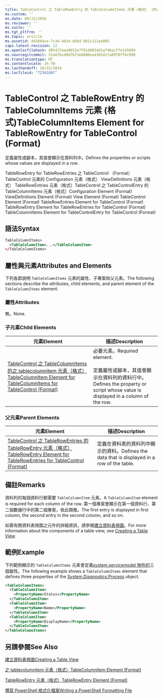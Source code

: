 ```yaml
---
title: TableControl 之 TableRowEntry 的 TableColumnItems 元素（格式） |Microsoft Docs
ms.custom: ''
ms.date: 09/13/2016
ms.reviewer: ''
ms.suite: ''
ms.tgt_pltfrm: ''
ms.topic: article
ms.assetid: d43684ce-7c3d-4d14-8dbd-061c111ee805
caps.latest.revision: 12
ms.openlocfilehash: d05437aaa9652e7f81d0854d1a746acffe145699
ms.sourcegitcommit: 52a67bcd9d7bf3e8600ea4302d1fa8970ff9c998
ms.translationtype: MT
ms.contentlocale: zh-TW
ms.lasthandoff: 10/15/2019
ms.locfileid: "72361807"
---
```

# <a name="tablecolumnitems-element-for-tablerowentry-for-tablecontrol-format"></a><span data-ttu-id="4f462-102">TableControl 之 TableRowEntry 的 TableColumnItems 元素 (格式)</span><span class="sxs-lookup"><span data-stu-id="4f462-102">TableColumnItems Element for TableRowEntry for TableControl (Format)</span></span>

<span data-ttu-id="4f462-103">定義屬性或腳本，其值會顯示在資料列中。</span><span class="sxs-lookup"><span data-stu-id="4f462-103">Defines the properties or scripts whose values are displayed in a row.</span></span>

<span data-ttu-id="4f462-104">TableRowEntry for TableRowEntries 之 TableControl （Format） TableControl 元素的 Configuration 元素（格式） ViewDefinitions 元素（格式） TableRowEntries 元素（格式）TableControl 之 TableControlEntry 的 TableColumnItems 元素（格式）</span><span class="sxs-lookup"><span data-stu-id="4f462-104">Configuration Element (Format) ViewDefinitions Element (Format) View Element (Format) TableControl Element (Format) TableRowEntries Element for TableControl (Format) TableRowEntry Element for TableRowEntries for TableControl (Format) TableColumnItems Element for TableControlEntry for TableControl (Format)</span></span>

## <a name="syntax"></a><span data-ttu-id="4f462-105">語法</span><span class="sxs-lookup"><span data-stu-id="4f462-105">Syntax</span></span>

```xml
TableColumnItems>
  <TableColumnItem>...</TableColumnItem>
</TableColumnItems>
```

## <a name="attributes-and-elements"></a><span data-ttu-id="4f462-106">屬性與元素</span><span class="sxs-lookup"><span data-stu-id="4f462-106">Attributes and Elements</span></span>

<span data-ttu-id="4f462-107">下列各節說明 `TableColumnItems` 元素的屬性、子專案和父元素。</span><span class="sxs-lookup"><span data-stu-id="4f462-107">The following sections describe the attributes, child elements, and parent element of the `TableColumnItems` element.</span></span>

### <a name="attributes"></a><span data-ttu-id="4f462-108">屬性</span><span class="sxs-lookup"><span data-stu-id="4f462-108">Attributes</span></span>

<span data-ttu-id="4f462-109">無。</span><span class="sxs-lookup"><span data-stu-id="4f462-109">None.</span></span>

### <a name="child-elements"></a><span data-ttu-id="4f462-110">子元素</span><span class="sxs-lookup"><span data-stu-id="4f462-110">Child Elements</span></span>

|<span data-ttu-id="4f462-111">元素</span><span class="sxs-lookup"><span data-stu-id="4f462-111">Element</span></span>|<span data-ttu-id="4f462-112">描述</span><span class="sxs-lookup"><span data-stu-id="4f462-112">Description</span></span>|
|-------------|-----------------|
|[<span data-ttu-id="4f462-113">TableControl 之 TableColumnItems 的之 tablecolumnitem 元素（格式）</span><span class="sxs-lookup"><span data-stu-id="4f462-113">TableColumnItem Element for TableColumnItems for TableControl (Format)</span></span>](./tablecolumnitem-element-for-tablecolumnitems-for-tablecontrol-format.md)|<span data-ttu-id="4f462-114">必要元素。</span><span class="sxs-lookup"><span data-stu-id="4f462-114">Required element.</span></span><br /><br /> <span data-ttu-id="4f462-115">定義屬性或腳本，其值會顯示在資料列的資料行中。</span><span class="sxs-lookup"><span data-stu-id="4f462-115">Defines the property or script whose value is displayed in a column of the row.</span></span>|

### <a name="parent-elements"></a><span data-ttu-id="4f462-116">父元素</span><span class="sxs-lookup"><span data-stu-id="4f462-116">Parent Elements</span></span>

|<span data-ttu-id="4f462-117">元素</span><span class="sxs-lookup"><span data-stu-id="4f462-117">Element</span></span>|<span data-ttu-id="4f462-118">描述</span><span class="sxs-lookup"><span data-stu-id="4f462-118">Description</span></span>|
|-------------|-----------------|
|[<span data-ttu-id="4f462-119">TableControl 之 TableRowEntries 的 TableRowEntry 元素（格式）</span><span class="sxs-lookup"><span data-stu-id="4f462-119">TableRowEntry Element for TableRowEntries for TableControl (Format)</span></span>](./tablerowentry-element-for-tablerowentries-for-tablecontrol-format.md)|<span data-ttu-id="4f462-120">定義在資料表的資料列中顯示的資料。</span><span class="sxs-lookup"><span data-stu-id="4f462-120">Defines the data that is displayed in a row of the table.</span></span>|

## <a name="remarks"></a><span data-ttu-id="4f462-121">備註</span><span class="sxs-lookup"><span data-stu-id="4f462-121">Remarks</span></span>

<span data-ttu-id="4f462-122">資料列的每個資料行都需要 `TableColumnItem` 元素。</span><span class="sxs-lookup"><span data-stu-id="4f462-122">A `TableColumnItem` element is required for each column of the row.</span></span> <span data-ttu-id="4f462-123">第一個專案會顯示在第一個資料行、第二個數據行中的第二個專案，依此類推。</span><span class="sxs-lookup"><span data-stu-id="4f462-123">The first entry is displayed in first column, the second entry in the second column, and so on.</span></span>

<span data-ttu-id="4f462-124">如需有關資料表視圖之元件的詳細資訊，請參閱[建立資料表視圖](./creating-a-table-view.md)。</span><span class="sxs-lookup"><span data-stu-id="4f462-124">For more information about the components of a table view, see [Creating a Table View](./creating-a-table-view.md).</span></span>

## <a name="example"></a><span data-ttu-id="4f462-125">範例</span><span class="sxs-lookup"><span data-stu-id="4f462-125">Example</span></span>

<span data-ttu-id="4f462-126">下列範例顯示的 `TableColumnItems` 元素會定義[system.servicemodel 物件的](/dotnet/api/System.Diagnostics.Process)三個屬性。</span><span class="sxs-lookup"><span data-stu-id="4f462-126">The following example shows a `TableColumnItems` element that defines three properties of the [System.Diagnostics.Process](/dotnet/api/System.Diagnostics.Process) object.</span></span>

```xml
<TableColumnItems>
  <TableColumnItem>
    <PropertyName>Status</PropertyName>
  </TableColumnItem>
  <TableColumnItem>
    <PropertyName>Name</PropertyName>
  </TableColumnItem>
  <TableColumnItem>
    <PropertyName>DisplayName</PropertyName>
  </TableColumnItem>
</TableColumnItems>

```

## <a name="see-also"></a><span data-ttu-id="4f462-127">另請參閱</span><span class="sxs-lookup"><span data-stu-id="4f462-127">See Also</span></span>

[<span data-ttu-id="4f462-128">建立資料表視圖</span><span class="sxs-lookup"><span data-stu-id="4f462-128">Creating a Table View</span></span>](./creating-a-table-view.md)

[<span data-ttu-id="4f462-129">之 tablecolumnitem 元素（格式）</span><span class="sxs-lookup"><span data-stu-id="4f462-129">TableColumnItem Element (Format)</span></span>](./tablecolumnitem-element-for-tablecolumnitems-for-tablecontrol-format.md)

[<span data-ttu-id="4f462-130">TableRowEntry 元素（格式）</span><span class="sxs-lookup"><span data-stu-id="4f462-130">TableRowEntry Element (Format)</span></span>](./tablerowentry-element-for-tablerowentries-for-tablecontrol-format.md)

[<span data-ttu-id="4f462-131">撰寫 PowerShell 格式化檔案</span><span class="sxs-lookup"><span data-stu-id="4f462-131">Writing a PowerShell Formatting File</span></span>](./writing-a-powershell-formatting-file.md)
